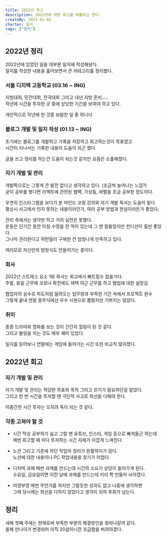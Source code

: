 ```yaml
---
title: 2022년 회고
description: 2022년에 대한 회고를 해볼려고 한다.
createBy: 2023-01-01
charter: 일지
tags: ["일지"]
---
```


## 2022년 정리

2022년에 있었던 일을 대부분 일지에 작성해놨다.  
일지를 작성한 내용을 훓어보면서 큰 카테고리를 정리했다.

### 서울 디지텍 고등학교 (03.16 ~ ING)

지방대회, 민간대회, 전국대회 그리고 내년 지방 준비.....  
작년에 시간을 투자한 곳 중에 상당한 기간을 보여야 하고 있다.

개인적으로 작년에 한 것중 보람찬 일 중 하나다

### 블로그 개발 및 일지 작성 (01.13 ~ ING)

초기에는 블로그를 개발하고 기록을 저장하고 회고하는것이 목표였고  
시간이 지나서는 기록한 내용이 도움이 되곤 했다.

글을 쓰고 정리를 하는건 도움이 되는것 같지만 요즘은 소홀해졌다.

### 자기 개발 및 관리

개발쪽으로는 그렇게 큰 발전 없다고 생각하고 있다. (조금씩 늘어나는 느낌?)  
굳이 공부를 했다면 리액트에 관련된 웹팩, 가상돔, 바벨을 조금 공부한 정도이다.

우연히 인스타그램을 보다가 본 마인드 코칭 강의와 자기 개발 독서는 도움이 됬다.  
평상시 사고에서 인지 못하는 내용이라던가, 여러 공부 방법과 현실이라든가 좋았다.

관리 측에서는 생각만 하고 거의 실천은 못했다.  
운동은 단기간 동안 아침 수영을 한 적이 있는데 그 땐 힘들었지만 컨디션이 휠씬 좋았다.  
그나마 관리한다고 허먼밀러 구매한 건 엄청나게 만족하고 있다.

여러모로 자신만의 방정식도 만들어가는 중이다.

### 회사

2022년 스트레스 요소 1위 회사는 회고에서 빠트릴수 없을거다.  
주말, 휴일 근무에 코로나 확진에도 재택 야근 근무를 하고 협업에 대한 실망감

협업자의 실수로 파도처럼 밀려오는 업무량과 부족한 기간 속에서 프로젝트 완수  
그렇게 끝내 연말 종무식에선 우수 사원으로 뽑혔지만 기쁘지는 않았다.

### 취미

종종 드라마와 영화를 보는 것이 간간히 힐링이 된 것 같다.  
그리고 볼링을 치는 것도 매우 재미 있었다.

일지를 읽어보니 연말에는 게임에 들어가는 시간 또한 비교적 많아졌다.

## 2022년 회고

### 자기 개발 및 관리

자기 개발 및 관리는 적당한 목표와 목적 그리고 끈기가 필요하단걸 알았다.  
그리고 한 번 시간을 투자할 땐 극단적 사고로 최선을 다해야 한다.

어중간한 시간 투자는 오히려 독이 되는 것 같다.

### 각종 고쳐야 할 것

-   시간
    막상 공부하기 싫고 그럴 땐 유튜브, 인스타, 게임 등으로 빠져들곤 하는데  
    매번 회고할 때 마다 투자하는 시간 자체가 아깝게 느껴진다.

-   노션
    그리고 기존에 하던 작업의 정리가 원활하지가 않다.  
    노션에 대한 내용이나 PC 작업내용을 찾기가 어렵다.

-   디지텍 과제
    매번 과제를 만드는데 시간의 소요가 상당이 들어가게 된다.  
    수요일, 금요일이면 이전 날에 과제를 만드는데 미리 쫙 만들어 놔야겠다.

-   어영부영
    매번 무언가를 하지만 그럴듯한 성과도 없고 나중에 생각하면  
    그때 당시에는 최선을 다하지 않았다고 생각이 되어 후회가 남는다.

## 정리

새해 첫째 주에는 현재로써 부족한 부분의 해결방안을 찾아나갈꺼 같다.  
올해 만나이가 변경되어 아직 20살이니깐 조급함을 버려야겠다.
